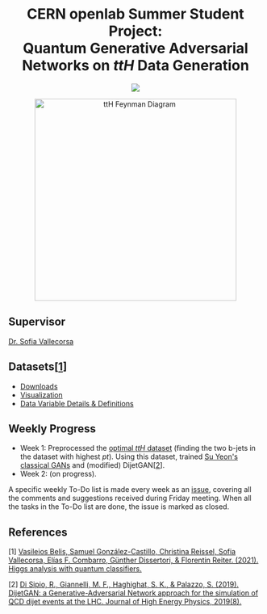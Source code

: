 <div align="center">
  
# CERN openlab Summer Student Project:<br>Quantum Generative Adversarial Networks on *ttH* Data Generation
  
  <a href="https://openlab.cern/education" target="_blank"><img src="https://img.shields.io/badge/CERN%20openlab%20Summer%20Student-2021-495057?style=flat&labelColor=0033A0&logo=data%3Aimage%2Fpng%3Bbase64%2CiVBORw0KGgoAAAANSUhEUgAAAGQAAABkCAMAAABHPGVmAAAAM1BMVEVHcEwAMKEAMKEAMKEAMKEAMKEAMKEAMKEAMKEAMKEAMKEAMKEAMKEAMKEAMKEAMKEAMKGhGKPqAAAAEXRSTlMAPnrL2xUg%2FQrrZY4tUaG9sPlqNyoAAAa1SURBVHjatVmJmqQsDDQQKML9%2Fk%2F7b9uiIvTlfH%2FtvTNt5aoE4vIRzpk53ATLzzAxqVCL1rxDP371KBtqqQ25IeTwD%2BklQ%2FSZBQBEmEXwBOtSeg6%2BQEaoFz6kLICU4BNF%2Bw%2BRkspaINVbt8P0sMZ2iBvMlMJrgLOP7ho%2BXwWs4vJnuAdF8Xb%2Bxag0JNg%2FclAFatp9mPvJ3v3JDYHuKGY0ilHoNofNkGCWj4gZcteZWKDT1x5%2FsMbS9OukUb9OKRXJb785CM0%2BxshvjXOWkgoh5xCUJyL%2FNi8VcRIrRnBvvE%2BhCE4Q3ZQ0hSsyOmr1Gw6TMgPCNSif%2FsH7kLUAMuqpwTCbgTgjv%2BKwausApg9eChqQQPMPiR6ep1DMa1VInVtsKDAkx1mlSh2SLhznHElDMr1yMibyGqJGAwn5alGBnzsdgEpvxF91eriqaTAOYQjWPCH0sU2RCK0NQF2%2BzUNdq1emwfKC%2FKmvK1S3OD9oTF1jE6Bmla4A9bFBGY309LnY%2FpnpUgg8q50A8ctneJSHJbZCn73OoItnauqHHLZ8dmUxGdq%2BFLyZZsTynGOelY2lmIO6F3xCnkpgXrlTc2ir56NILfeCz0jLn5CbJKKG2vNcXGcI27%2BRJGhzqGYQ%2FBitO0dNy6C%2BBQ6CD4dqjM%2B11qzILVY98ThjpvUvKq0f9%2BkYwa0ZVISuPw2Cd3U3w2sOiUhpSUsU1Fxr0ephhvZeFZS4TtW0V2krIAXtjk5rm%2BBnKVEocWvucbEisUUvIDwrNK%2BO7yy1pSJB4jGX1Ch4amWQcC4AK4eYFMKW35URTI3EtVKCv7SPDJrk3ZWLg2IvHYFQHiRcG0tuJIZPxZPhB8H7LWkEtm9J3LNCgrZ5Y8nFtezg0Dc9HHa94BXU3ud6kkSUkn2Gy1rKEtxK4kwFxzPJUiF0dC3QYli7SZtXqJfa538QehZPFV4PDCvJYsvaccOJBH45p9D2Ez689ISstdE9nbXlQddINpaDJOOUlCjaROQZSbrmhLucRNZ2J1m7lLadJ9qd40UIs2FiGf4NyZKkmieJ2XphKQeJaInnyZv64esbpzrNHHfRiVpdXhOf2bSTM%2Fbq0pyRzqpQfWdPLeGm7md6nxZ7jOSm%2BALVSDaWsutEn3uVFR364Uv7cdJmsCIbU2Z6iDj8Q67BbSQLycO8unuY5FB8OR8YnZYicZmrzqXMrHUJ8XEuKKXWUkp2iypbAZZsF1V3D312%2B%2FDoxm3GEYdDOztMjNbtg%2BX4vQ2b9dcOcySta1ahFVtfw%2FfRBrg%2F1ZMH6vXcVP9C0I47Z2V49DJpnfE2Wnu2fHSMBKirHfB%2FIwlQfXMnDAeginpkyQZ%2FJ1r9LEwADSdAib3rv8E%2FjUxQO8mYAQLCuYX%2BSOIK0uX%2B5qHd4C44nhqjuXe0O8lRIU%2FKHOHUEuKPjrS6yRLfSM%2FjND0r0o8ZKeZyt3KzZ0Tho8AU1I9H1LTnNuzlZkePNVeo6dF4jvmOYZfjvEIDPAvtbplfgsVxuFz5aTASlIe2Q1f%2BCBL48S5ahyc0RwOq2U80XyLyEaxDjvZFLLJEU5HNNirNlxwaxYzrFD%2B3ch0GViObpuAvOY6ENDm%2BiXeUvH6o2taLPoM0JA0BedP9nGb73HPSo8y%2FSX1inJO%2By9Hl4b%2F7wrDPTaz67IpR0k%2B%2FXY6EeUqPe6RTghxNlfRplQpMFktWipm3pf5unzRY2aTeuWKDAKhmttwkfhOFDDqeoL19U1SKoRnFzqOe5%2Fm8tgLKAAdyL5aOAlYZ2r54in1X9HK46SgLpCiybrI%2BZRVVt3Ua5PjtrjgqDYDXV0EUI1FSuQiea1UFnnMQfZir4VLellRlzFbaHkxzDvb9zfrjijUGT%2Btuft2E5ODTtnv2Iq844Nt0%2FHbt7eev1ZJIesURXPrQwgdPkyCYrznSg2O6PJ%2Fc63rbahxDMq0bJQiur595%2BQ3dMxawd19wxArxTY4fijgOiQrd%2Bjnq6fQ2nqFpEPUU5O38fUCI7zhcKqc3j%2FHWbcco3pqMLQhu9KIAhfoivYEYBFLJjByGAgO6S1sFLbcQFReqyDGa%2FYpqyWcNSE3ji4CbMDGjUhEuNYeQc9UCrE3UDeMv3yVZj2VUtWCDcAnTl3NRtLvNsQ4pYykl732iFrgBTku8y6HjL5f6O1A%2FcDQ5%2FoZ%2BgHwGobr%2Fm2Mxv79gaM39B1TQ%2F8dxX470A8ddORL%2FYNZNOUb%2BXI%2F35TgfIP%2BHHK1GcLd0Fb7nKPc4ftk0tbeGv8N%2BLcd2G76Dr1cBSt%2FmWBSnLz0xbrkLd%2Fnsf4hHTbdjq8whAAAAAElFTkSuQmCC" /></a>

  <a href="https://qml-hep.github.io/qml_web/data/" target="_blank"><img alt="ttH Feynman Diagram" height="400px" src="https://raw.githubusercontent.com/eraraya-ricardo/CERN-QGAN/main/assets/ttH_feyndiag.png" /></a>
  
</div>

## Supervisor
[Dr. Sofia Vallecorsa](https://inspirehep.net/authors/1028732)

## Datasets[[1](#references)]
- [Downloads](https://qml-hep.github.io/qml_web/downloads/)
- [Visualization](https://qml-hep.github.io/qml_web/norm/)
- [Data Variable Details & Definitions](https://qml-hep.github.io/qml_web/data/)

## Weekly Progress
- Week 1: Preprocessed the [optimal *ttH* dataset](https://drive.google.com/file/d/1qI-H4q8KGDggUg8YGMtrOGePfeCVGirx/view) (finding the two b-jets in the dataset with highest *pt*). Using this dataset, trained [Su Yeon's classical GANs](https://github.com/QML-HEP/qGAN/blob/main/1_classical_benchmark/ClassicalGAN.ipynb) and (modified) DijetGAN[[2](#references)].
- Week 2: (on progress).

A specific weekly To-Do list is made every week as an [issue](https://github.com/eraraya-ricardo/CERN-QGAN/issues), covering all the comments and suggestions received during Friday meeting. When all the tasks in the To-Do list are done, the issue is marked as closed.

## References
[1] [Vasileios Belis, Samuel González-Castillo, Christina Reissel, Sofia Vallecorsa, Elías F. Combarro, Günther Dissertori, & Florentin Reiter. (2021). Higgs analysis with quantum classifiers.](https://arxiv.org/abs/2104.07692)

[2] [Di Sipio, R., Giannelli, M. F., Haghighat, S. K., &amp; Palazzo, S. (2019). DijetGAN: a Generative-Adversarial Network approach for the simulation of QCD dijet events at the LHC. Journal of High Energy Physics, 2019(8).](https://link.springer.com/article/10.1007/JHEP08(2019)110)
